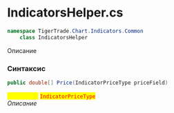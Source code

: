 
# IndicatorsHelper.cs
```csharp
namespace TigerTrade.Chart.Indicators.Common  
    class IndicatorsHelper
```

Описание

### Синтаксис
```csharp
public double[] Price(IndicatorPriceType priceField)
```

<mark style="color:yellow;">**`priceField`**</mark> <mark style="color:red;">`IndicatorPriceType`</mark>  
 *Описание*  
  

                    
                    